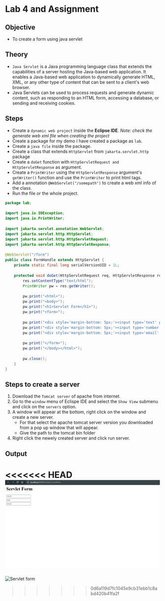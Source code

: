 # Lab 4 and Assignment

## Objective

- To create a form using java servlet

## Theory

- `Java Servlet` is a Java programming language class that extends the capabilities of a server hosting the Java-based web application. It enables a Java-based web application to dynamically generate HTML, XML, or any other type of content that can be sent to a client's web browser.
- Java Servlets can be used to process requests and generate dynamic content, such as responding to an HTML form, accessing a database, or sending and receiving cookies.

## Steps

- Create a `dynamic web project` inside the **Eclipse IDE**. *Note: check the generate web xml file when creating the project*
- Create a package for my demo I have created a package as `lab`.
- Create a `java file` inside the package.
- Create a class that extends `HttpServlet` from `jakarta.servlet.http` package
- Create a `doGet` function with `HttpServletRequest and HttpServletResponse` as argument.
- Create a `PrintWriter` using the `HttpServletResponse` argument's `getWriter()` function and use the `PrintWriter` to print html tags.
- Add a annotation `@WebServlet("/somepath")` to create a web xml info of the class.
- Run the file or the whole project.

```java
package lab;

import java.io.IOException;
import java.io.PrintWriter;

import jakarta.servlet.annotation.WebServlet;
import jakarta.servlet.http.HttpServlet;
import jakarta.servlet.http.HttpServletRequest;
import jakarta.servlet.http.HttpServletResponse;

@WebServlet("/form")
public class FormHandle extends HttpServlet {
	private static final long serialVersionUID = 1L;

	protected void doGet(HttpServletRequest req, HttpServletResponse res) throws IOException {
		res.setContentType("text/html");
		PrintWriter pw = res.getWriter();
		
		pw.print("<html>");
		pw.print("<body>");
		pw.print("<h1>Servlet Form</h1>");
		pw.print("<form>");
		
		pw.print("<div style='margin-bottom: 5px;'><input type='text' placeholder='name' /></div>");
		pw.print("<div style='margin-bottom: 5px;'><input type='number' placeholder='age' /></div>");
		pw.print("<div style='margin-bottom: 5px;'><input type='email' placeholder='email' /></div>");
		
		pw.print("</form>");
		pw.print("</body></html>");
		
		pw.close();
	}
}
```

## Steps to create a server

1. Download the `Tomcat server` of apache from internet.
2. Go to the `window` menu of Eclispe IDE and select the `Show View` submenu and click on the `servers` option.
3. A window will appear at the bottom, right click on the window and create a new server.
    - For that select the apache tomcat server version you downloaded from a pop up window that will appear.
    - Give the path to the tomcat bin folder
4. Right click the newely created server and click run server. 

## Output

<<<<<<< HEAD
![Servlet form](Lab4\assets\servlet_form.png)
=======
![Servlet form](../../assets/servlet_form.png)
>>>>>>> 0d6a119d7fc1045e9cb31ebb1c8abd420b41fa2f
